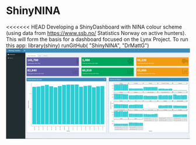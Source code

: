 # ShinyNINA
<<<<<<< HEAD
Developing a ShinyDashboard with NINA colour scheme (using data from https://www.ssb.no/ Statistics Norway on active hunters). This will form the basis for a dashboard focused on the Lynx Project.
To run this app:
library(shiny)
runGitHub( "ShinyNINA", "DrMattG")
![Screenshot](screenshot.png)


